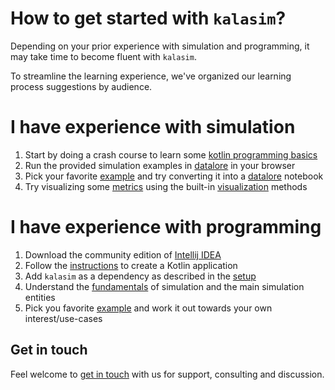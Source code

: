 # How to get started with `kalasim`?

[comment]: <> (## getting started)

Depending on your prior experience with simulation and programming,  it may take time to become fluent with `kalasim`.

To streamline the learning experience, we've organized our learning process suggestions by audience.


# I have experience with simulation

1. Start by doing a crash course to learn some [kotlin programming basics](https://hyperskill.org/tracks/18) 
2. Run the provided simulation examples in [datalore](https://datalore.jetbrains.com/notebook/WdAb9Z324er3ylG3e8nEbp/7w4nof8rUl4WLqyNblOovn/) in your browser
3. Pick your favorite [example](examples.md) and try converting it into a [datalore](https://datalore.jetbrains.com/) notebook
4. Try visualizing some [metrics](monitors.md) using the built-in [visualization](visualization.md) methods

# I have experience with programming

1. Download the community edition of [Intellij IDEA](https://www.jetbrains.com/idea/)
2. Follow the [instructions](https://kotlinlang.org/docs/jvm-get-started.html) to create a Kotlin application
3. Add `kalasim` as a dependency as described in the [setup](setup.md)
4. Understand the [fundamentals](basics.md) of simulation and the main simulation entities
5. Pick you favorite [example](examples.md) and work it out towards your own interest/use-cases


## Get in touch

Feel welcome to [get in touch](index.md#support) with us for support, consulting and discussion.